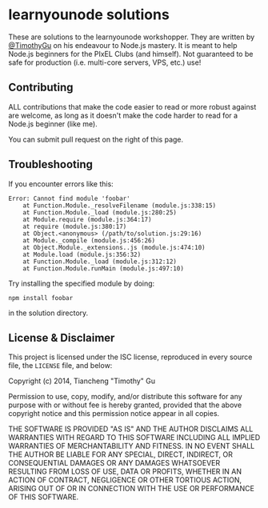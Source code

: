 learnyounode solutions
======================

These are solutions to the learnyounode workshopper. They are written by
[@TimothyGu](https://github.org/TimothyGu) on his endeavour to Node.js
mastery. It is meant to help Node.js beginners for the PIxEL Clubs (and
himself). Not guaranteed to be safe for production (i.e. multi-core servers,
VPS, etc.) use!

Contributing
------------

ALL contributions that make the code easier to read or more robust against are
welcome, as long as it doesn't make the code harder to read for a Node.js
beginner (like me).

You can submit pull request on the right of this page.

Troubleshooting
---------------

If you encounter errors like this:

    Error: Cannot find module 'foobar'
        at Function.Module._resolveFilename (module.js:338:15)
        at Function.Module._load (module.js:280:25)
        at Module.require (module.js:364:17)
        at require (module.js:380:17)
        at Object.<anonymous> (/path/to/solution.js:29:16)
        at Module._compile (module.js:456:26)
        at Object.Module._extensions..js (module.js:474:10)
        at Module.load (module.js:356:32)
        at Function.Module._load (module.js:312:12)
        at Function.Module.runMain (module.js:497:10)

Try installing the specified module by doing:

    npm install foobar

in the solution directory.

License & Disclaimer
--------------------

This project is licensed under the ISC license, reproduced in every source file,
the `LICENSE` file, and below:

Copyright (c) 2014, Tiancheng "Timothy" Gu

Permission to use, copy, modify, and/or distribute this software for any
purpose with or without fee is hereby granted, provided that the above
copyright notice and this permission notice appear in all copies.

THE SOFTWARE IS PROVIDED "AS IS" AND THE AUTHOR DISCLAIMS ALL WARRANTIES
WITH REGARD TO THIS SOFTWARE INCLUDING ALL IMPLIED WARRANTIES OF
MERCHANTABILITY AND FITNESS. IN NO EVENT SHALL THE AUTHOR BE LIABLE FOR
ANY SPECIAL, DIRECT, INDIRECT, OR CONSEQUENTIAL DAMAGES OR ANY DAMAGES
WHATSOEVER RESULTING FROM LOSS OF USE, DATA OR PROFITS, WHETHER IN AN
ACTION OF CONTRACT, NEGLIGENCE OR OTHER TORTIOUS ACTION, ARISING OUT OF
OR IN CONNECTION WITH THE USE OR PERFORMANCE OF THIS SOFTWARE.
